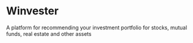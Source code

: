 # Winvester
A platform for recommending your investment portfolio for stocks, mutual funds, real estate and other assets
